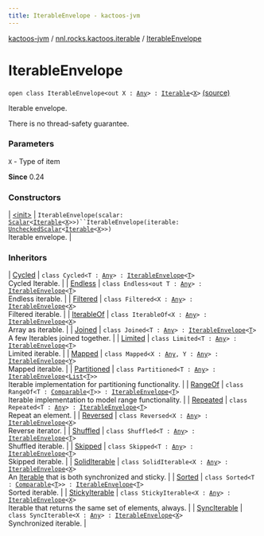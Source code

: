 ```yaml
---
title: IterableEnvelope - kactoos-jvm
---
```


[kactoos-jvm](../../index.html) / [nnl.rocks.kactoos.iterable](../index.html) / [IterableEnvelope](./index.html)

# IterableEnvelope

`open class IterableEnvelope<out X : `[`Any`](https://kotlinlang.org/api/latest/jvm/stdlib/kotlin/-any/index.html)`> : `[`Iterable`](https://kotlinlang.org/api/latest/jvm/stdlib/kotlin.collections/-iterable/index.html)`<`[`X`](index.html#X)`>` [(source)](https://github.com/neonailol/kactoos/blob/master/kactoos-jvm/src/main/kotlin/nnl/rocks/kactoos/iterable/IterableEnvelope.kt#L17)

Iterable envelope.

There is no thread-safety guarantee.

### Parameters

`X` - Type of item

**Since**
0.24

### Constructors

| [&lt;init&gt;](-init-.html) | `IterableEnvelope(scalar: `[`Scalar`](../../nnl.rocks.kactoos/-scalar/index.html)`<`[`Iterable`](https://kotlinlang.org/api/latest/jvm/stdlib/kotlin.collections/-iterable/index.html)`<`[`X`](index.html#X)`>>)``IterableEnvelope(iterable: `[`UncheckedScalar`](../../nnl.rocks.kactoos.scalar/-unchecked-scalar/index.html)`<`[`Iterable`](https://kotlinlang.org/api/latest/jvm/stdlib/kotlin.collections/-iterable/index.html)`<`[`X`](index.html#X)`>>)`<br>Iterable envelope. |

### Inheritors

| [Cycled](../-cycled/index.html) | `class Cycled<T : `[`Any`](https://kotlinlang.org/api/latest/jvm/stdlib/kotlin/-any/index.html)`> : `[`IterableEnvelope`](./index.md)`<`[`T`](../-cycled/index.html#T)`>`<br>Cycled Iterable. |
| [Endless](../-endless/index.html) | `class Endless<out T : `[`Any`](https://kotlinlang.org/api/latest/jvm/stdlib/kotlin/-any/index.html)`> : `[`IterableEnvelope`](./index.md)`<`[`T`](../-endless/index.html#T)`>`<br>Endless iterable. |
| [Filtered](../-filtered/index.html) | `class Filtered<X : `[`Any`](https://kotlinlang.org/api/latest/jvm/stdlib/kotlin/-any/index.html)`> : `[`IterableEnvelope`](./index.md)`<`[`X`](../-filtered/index.html#X)`>`<br>Filtered iterable. |
| [IterableOf](../-iterable-of/index.html) | `class IterableOf<X : `[`Any`](https://kotlinlang.org/api/latest/jvm/stdlib/kotlin/-any/index.html)`> : `[`IterableEnvelope`](./index.md)`<`[`X`](../-iterable-of/index.html#X)`>`<br>Array as iterable. |
| [Joined](../-joined/index.html) | `class Joined<T : `[`Any`](https://kotlinlang.org/api/latest/jvm/stdlib/kotlin/-any/index.html)`> : `[`IterableEnvelope`](./index.md)`<`[`T`](../-joined/index.html#T)`>`<br>A few Iterables joined together. |
| [Limited](../-limited/index.html) | `class Limited<T : `[`Any`](https://kotlinlang.org/api/latest/jvm/stdlib/kotlin/-any/index.html)`> : `[`IterableEnvelope`](./index.md)`<`[`T`](../-limited/index.html#T)`>`<br>Limited iterable. |
| [Mapped](../-mapped/index.html) | `class Mapped<X : `[`Any`](https://kotlinlang.org/api/latest/jvm/stdlib/kotlin/-any/index.html)`, Y : `[`Any`](https://kotlinlang.org/api/latest/jvm/stdlib/kotlin/-any/index.html)`> : `[`IterableEnvelope`](./index.md)`<`[`Y`](../-mapped/index.html#Y)`>`<br>Mapped iterable. |
| [Partitioned](../-partitioned/index.html) | `class Partitioned<T : `[`Any`](https://kotlinlang.org/api/latest/jvm/stdlib/kotlin/-any/index.html)`> : `[`IterableEnvelope`](./index.md)`<`[`List`](https://kotlinlang.org/api/latest/jvm/stdlib/kotlin.collections/-list/index.html)`<`[`T`](../-partitioned/index.html#T)`>>`<br>Iterable implementation for partitioning functionality. |
| [RangeOf](../-range-of/index.html) | `class RangeOf<T : `[`Comparable`](https://kotlinlang.org/api/latest/jvm/stdlib/kotlin/-comparable/index.html)`<`[`T`](../-range-of/index.html#T)`>> : `[`IterableEnvelope`](./index.md)`<`[`T`](../-range-of/index.html#T)`>`<br>Iterable implementation to model range functionality. |
| [Repeated](../-repeated/index.html) | `class Repeated<T : `[`Any`](https://kotlinlang.org/api/latest/jvm/stdlib/kotlin/-any/index.html)`> : `[`IterableEnvelope`](./index.md)`<`[`T`](../-repeated/index.html#T)`>`<br>Repeat an element. |
| [Reversed](../-reversed/index.html) | `class Reversed<X : `[`Any`](https://kotlinlang.org/api/latest/jvm/stdlib/kotlin/-any/index.html)`> : `[`IterableEnvelope`](./index.md)`<`[`X`](../-reversed/index.html#X)`>`<br>Reverse iterator. |
| [Shuffled](../-shuffled/index.html) | `class Shuffled<T : `[`Any`](https://kotlinlang.org/api/latest/jvm/stdlib/kotlin/-any/index.html)`> : `[`IterableEnvelope`](./index.md)`<`[`T`](../-shuffled/index.html#T)`>`<br>Shuffled iterable. |
| [Skipped](../-skipped/index.html) | `class Skipped<T : `[`Any`](https://kotlinlang.org/api/latest/jvm/stdlib/kotlin/-any/index.html)`> : `[`IterableEnvelope`](./index.md)`<`[`T`](../-skipped/index.html#T)`>`<br>Skipped iterable. |
| [SolidIterable](../-solid-iterable/index.html) | `class SolidIterable<X : `[`Any`](https://kotlinlang.org/api/latest/jvm/stdlib/kotlin/-any/index.html)`> : `[`IterableEnvelope`](./index.md)`<`[`X`](../-solid-iterable/index.html#X)`>`<br>An [Iterable](https://kotlinlang.org/api/latest/jvm/stdlib/kotlin.collections/-iterable/index.html) that is both synchronized and sticky. |
| [Sorted](../-sorted/index.html) | `class Sorted<T : `[`Comparable`](https://kotlinlang.org/api/latest/jvm/stdlib/kotlin/-comparable/index.html)`<`[`T`](../-sorted/index.html#T)`>> : `[`IterableEnvelope`](./index.md)`<`[`T`](../-sorted/index.html#T)`>`<br>Sorted iterable. |
| [StickyIterable](../-sticky-iterable/index.html) | `class StickyIterable<X : `[`Any`](https://kotlinlang.org/api/latest/jvm/stdlib/kotlin/-any/index.html)`> : `[`IterableEnvelope`](./index.md)`<`[`X`](../-sticky-iterable/index.html#X)`>`<br>Iterable that returns the same set of elements, always. |
| [SyncIterable](../-sync-iterable/index.html) | `class SyncIterable<X : `[`Any`](https://kotlinlang.org/api/latest/jvm/stdlib/kotlin/-any/index.html)`> : `[`IterableEnvelope`](./index.md)`<`[`X`](../-sync-iterable/index.html#X)`>`<br>Synchronized iterable. |

